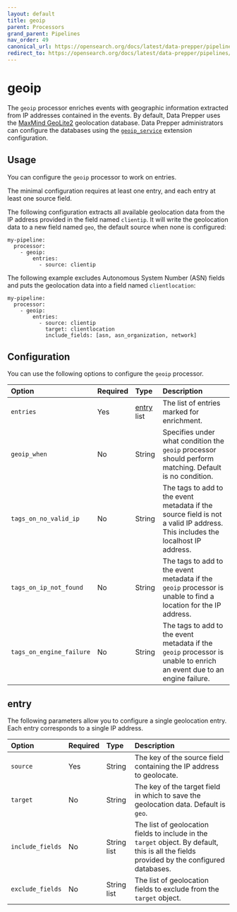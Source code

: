 ```yaml
---
layout: default
title: geoip
parent: Processors
grand_parent: Pipelines
nav_order: 49
canonical_url: https://opensearch.org/docs/latest/data-prepper/pipelines/configuration/processors/geoip/
redirect_to: https://opensearch.org/docs/latest/data-prepper/pipelines/configuration/processors/geoip/
---
```


# geoip

The `geoip` processor enriches events with geographic information extracted from IP addresses contained in the events.
By default, Data Prepper uses the [MaxMind GeoLite2](https://dev.maxmind.com/geoip/geolite2-free-geolocation-data) geolocation database.
Data Prepper administrators can configure the databases using the [`geoip_service`]({{site.url}}{{site.baseurl}}/data-prepper/managing-data-prepper/extensions/geoip_service) extension configuration.

## Usage

You can configure the `geoip` processor to work on entries.

The minimal configuration requires at least one entry, and each entry at least one source field.

The following configuration extracts all available geolocation data from the IP address provided in the field named `clientip`.
It will write the geolocation data to a new field named `geo`, the default source when none is configured:

```
my-pipeline:
  processor:
    - geoip:
        entries:
          - source: clientip
```

The following example excludes Autonomous System Number (ASN) fields and puts the geolocation data into a field named `clientlocation`:

```
my-pipeline:
  processor:
    - geoip:
        entries:
          - source: clientip
            target: clientlocation
            include_fields: [asn, asn_organization, network]
```


## Configuration

You can use the following options to configure the `geoip` processor.

Option | Required | Type | Description
:--- | :--- | :--- | :---
`entries` | Yes | [entry](#entry) list | The list of entries marked for enrichment.
`geoip_when` | No | String | Specifies under what condition the `geoip` processor should perform matching. Default is no condition.
`tags_on_no_valid_ip` | No | String | The tags to add to the event metadata if the source field is not a valid IP address. This includes the localhost IP address.
`tags_on_ip_not_found` | No | String | The tags to add to the event metadata if the `geoip` processor is unable to find a location for the IP address.
`tags_on_engine_failure` | No | String | The tags to add to the event metadata if the `geoip` processor is unable to enrich an event due to an engine failure.

## entry

The following parameters allow you to configure a single geolocation entry. Each entry corresponds to a single IP address.

Option | Required | Type | Description
:--- | :--- | :--- | :---
`source` | Yes | String | The key of the source field containing the IP address to geolocate.
`target` | No | String | The key of the target field in which to save the geolocation data. Default is `geo`.
`include_fields` | No | String list | The list of geolocation fields to include in the `target` object. By default, this is all the fields provided by the configured databases.
`exclude_fields` | No | String list | The list of geolocation fields to exclude from the `target` object.


